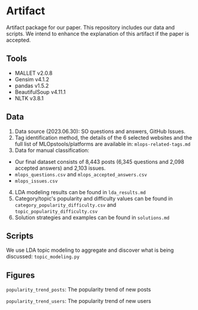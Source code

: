 # Artifact
Artifact package for our paper. This repository includes our data and scripts. We intend to enhance the explanation of this artifact if the paper is accepted.

## Tools
- MALLET v2.0.8
- Gensim v4.1.2
- pandas v1.5.2
- BeautifulSoup v4.11.1
- NLTK v3.8.1

## Data
1. Data source (2023.06.30): SO questions and answers, GitHub Issues.
2. Tag identification method, the details of the 6 selected websites and the full list of MLOpstools/platforms are available in: `mlops-related-tags.md`
3. Data for manual classification:
- Our final dataset consists of 8,443 posts (6,345 questions and 2,098 accepted answers) and 2,103 issues. 
- `mlops_questions.csv` and `mlops_accepted_answers.csv`
- `mlops_issues.csv`
4. LDA modeling results can be found in `lda_results.md`
5. Category/topic's popularity and difficulty values can be found in `category_popularity_difficulty.csv` and `topic_popularity_difficulty.csv`
6. Solution strategies and examples can be found in `solutions.md`

## Scripts
We use LDA topic modeling to aggregate and discover what is being discussed: 
`topic_modeling.py`

## Figures
`popularity_trend_posts`:  The popularity trend of new posts

`popularity_trend_users`:  The popularity trend of new users

